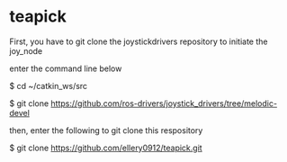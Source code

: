# teapick

First, you have to git clone the joystickdrivers repository to initiate the joy_node

enter the command line below

$ cd ~/catkin_ws/src

$ git clone https://github.com/ros-drivers/joystick_drivers/tree/melodic-devel

then, enter the following to git clone this respository

$ git clone https://github.com/ellery0912/teapick.git
